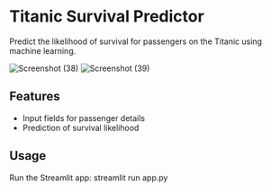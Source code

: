 # Titanic Survival Predictor

Predict the likelihood of survival for passengers on the Titanic using machine learning.

![Screenshot (38)](https://github.com/EheCoder/-Titanic-Classification/assets/131292315/ea70abc1-3dae-4088-b3cd-6ece168f9082)
![Screenshot (39)](https://github.com/EheCoder/-Titanic-Classification/assets/131292315/64d53089-629b-475d-8e13-159e1d550a32)


## Features

- Input fields for passenger details
- Prediction of survival likelihood

## Usage

Run the Streamlit app: streamlit run app.py
